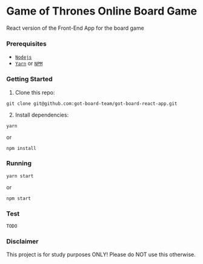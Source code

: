 # Game of Thrones Online Board Game

React version of the Front-End App for the board game

### Prerequisites
* [`Nodejs`](https://nodejs.org/en/download/)
* [`Yarn`](https://yarnpkg.com/) or [`NPM`](https://docs.npmjs.com/getting-started/installing-node)

### Getting Started
1. Clone this repo:
  ```
  git clone git@github.com:got-board-team/got-board-react-app.git
  ```
2. Install dependencies:
  ```
  yarn
  ```
  or
  ```
  npm install
  ```

### Running
  ```
  yarn start
  ```
  or
  ```
  npm start
  ```

### Test
```
TODO
```

### Disclaimer
This project is for study purposes ONLY! Please do NOT use this otherwise.
